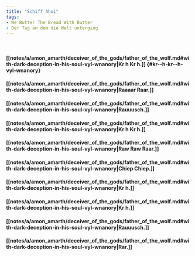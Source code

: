 ```yaml
---
title: "Schiff Ahoi"
tags:
- We Butter The Bread With Butter
- Der Tag an dem die Welt unterging
---
```

&nbsp;
#### [[notes/a/amon_amarth/deceiver_of_the_gods/father_of_the_wolf.md#with-dark-deception-in-his-soul-vyl-wnanory|Kr  h Kr  h.]] {#kr--h-kr--h-vyl-wnanory}
#### [[notes/a/amon_amarth/deceiver_of_the_gods/father_of_the_wolf.md#with-dark-deception-in-his-soul-vyl-wnanory|Raaaar Raar.]]
#### [[notes/a/amon_amarth/deceiver_of_the_gods/father_of_the_wolf.md#with-dark-deception-in-his-soul-vyl-wnanory|Rauuusch.]]
#### [[notes/a/amon_amarth/deceiver_of_the_gods/father_of_the_wolf.md#with-dark-deception-in-his-soul-vyl-wnanory|Kr   h Kr  h.]]
#### [[notes/a/amon_amarth/deceiver_of_the_gods/father_of_the_wolf.md#with-dark-deception-in-his-soul-vyl-wnanory|Raw Raw Raar.]]
#### [[notes/a/amon_amarth/deceiver_of_the_gods/father_of_the_wolf.md#with-dark-deception-in-his-soul-vyl-wnanory|Chiep Chiep.]]
#### [[notes/a/amon_amarth/deceiver_of_the_gods/father_of_the_wolf.md#with-dark-deception-in-his-soul-vyl-wnanory|Kr  h.]]
#### [[notes/a/amon_amarth/deceiver_of_the_gods/father_of_the_wolf.md#with-dark-deception-in-his-soul-vyl-wnanory|Kr  h.]]
#### [[notes/a/amon_amarth/deceiver_of_the_gods/father_of_the_wolf.md#with-dark-deception-in-his-soul-vyl-wnanory|Rauuusch.]]
#### [[notes/a/amon_amarth/deceiver_of_the_gods/father_of_the_wolf.md#with-dark-deception-in-his-soul-vyl-wnanory|Rar.]]
